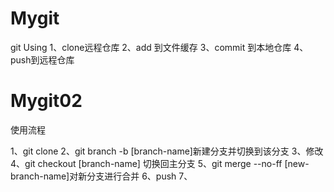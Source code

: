 # Mygit
git Using
1、clone远程仓库
2、add 到文件缓存
3、commit 到本地仓库
4、push到远程仓库

# Mygit02
使用流程

1、git clone
2、git branch -b [branch-name]新建分支并切换到该分支
3、修改
4、git checkout [branch-name] 切换回主分支
5、git merge --no-ff [new-branch-name]对新分支进行合并
6、push
7、
